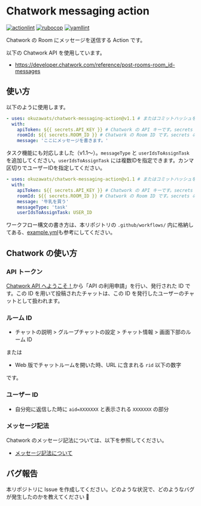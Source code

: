 # Chatwork messaging action

[![actionlint](https://github.com/okuzawats/chatwork-messaging-action/actions/workflows/actionlint.yml/badge.svg?branch=main)](https://github.com/okuzawats/chatwork-messaging-action/actions/workflows/actionlint.yml)
[![rubocop](https://github.com/okuzawats/chatwork-messaging-action/actions/workflows/rubocop.yml/badge.svg?branch=main)](https://github.com/okuzawats/chatwork-messaging-action/actions/workflows/rubocop.yml)
[![yamllint](https://github.com/okuzawats/chatwork-messaging-action/actions/workflows/yamllint.yml/badge.svg?branch=main)](https://github.com/okuzawats/chatwork-messaging-action/actions/workflows/yamllint.yml)

Chatwork の Room にメッセージを送信する Action です。

以下の Chatwork API を使用しています。

- https://developer.chatwork.com/reference/post-rooms-room_id-messages

## 使い方

以下のように使用します。

```yml
- uses: okuzawats/chatwork-messaging-action@v1.1 # またはコミットハッシュを使用してください。
  with:
    apiToken: ${{ secrets.API_KEY }} # Chatwork の API キーです。secrets の利用を推奨します。
    roomId: ${{ secrets.ROOM_ID }} # Chatwork の Room ID です。secrets の利用を推奨します。
    message: 'ここにメッセージを書きます。'
```

タスク機能にも対応しました（v1.1〜）。`messageType` と `userIdsToAssignTask` を追加してください。`userIdsToAssignTask` には複数IDを指定できます。カンマ区切りでユーザーIDを指定してください。

```yml
- uses: okuzawats/chatwork-messaging-action@v1.1 # またはコミットハッシュを使用してください。
  with:
    apiToken: ${{ secrets.API_KEY }} # Chatwork の API キーです。secrets の利用を推奨します。
    roomId: ${{ secrets.ROOM_ID }} # Chatwork の Room ID です。secrets の利用を推奨します。
    message: '牛乳を買う'
    messageType: 'task'
    userIdsToAssignTask: USER_ID
```

ワークフロー構文の書き方は、本リポジトリの `.github/workflows/` 内に格納してある、[example.yml](https://github.com/okuzawats/chatwork-messaging-action/blob/main/.github/workflows/example.yml)も参考にしてください。

## Chatwork の使い方

### API トークン

[Chatwork API へようこそ！](https://developer.chatwork.com/docs)から「API の利用申請」を行い、発行された ID です。この ID を用いて投稿されたチャットは、この ID を発行したユーザーのチャットとして扱われます。

### ルーム ID

- チャットの説明 > グループチャットの設定 > チャット情報 > 画面下部のルーム ID

または

- Web 版でチャットルームを開いた時、URL に含まれる `rid` 以下の数字

です。

### ユーザー ID

- 自分宛に返信した時に `aid=XXXXXXX` と表示される `XXXXXXX` の部分

### メッセージ記法

Chatwork のメッセージ記法については、以下を参照してください。

- [メッセージ記法について](https://developer.chatwork.com/docs/message-notation)

## バグ報告

本リポジトリに Issue を作成してください。どのような状況で、どのようなバグが発生したのかを教えてください 🙇
